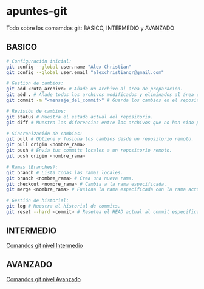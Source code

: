 # apuntes-git

Todo sobre los comamdos git: BASICO, INTERMEDIO y AVANZADO

## BASICO

```bash
# Configuración inicial:
git config --global user.name "Alex Christian"
git config --global user.email "alexchristianqr@gmail.com"
```

```bash
# Gestión de cambios:
git add <ruta_archivo> # Añade un archivo al área de preparación.
git add . # Añade todos los archivos modificados y eliminados al área de preparación.
git commit -m "<mensaje_del_commit>" # Guarda los cambios en el repositorio.
```

```bash
# Revisión de cambios:
git status # Muestra el estado actual del repositorio.
git diff # Muestra las diferencias entre los archivos que no han sido preparados.
```

```bash
# Sincronización de cambios:
git pull # Obtiene y fusiona los cambios desde un repositorio remoto.
git pull origin <nombre_rama> 
git push # Envía tus commits locales a un repositorio remoto.
git push origin <nombre_rama>
```

```bash
# Ramas (Branches):
git branch # Lista todas las ramas locales.
git branch <nombre_rama> # Crea una nueva rama.
git checkout <nombre_rama> # Cambia a la rama especificada.
git merge <nombre_rama> # Fusiona la rama especificada con la rama actual.
```

```bash
# Gestión de historial:
git log # Muestra el historial de commits.
git reset --hard <commit> # Resetea el HEAD actual al commit especificado.
```

## INTERMEDIO

[Comandos git nivel Intermedio](https://github.com/alexchristianqr/apuntes-git/blob/main/README-intermedio.md)

## AVANZADO

[Comandos git nivel Avanzado](https://github.com/alexchristianqr/apuntes-git/blob/main/README-avanzado.md)
